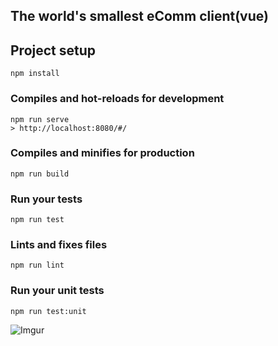 ﻿## The world's smallest eComm client(vue)

## Project setup
```
npm install
```

### Compiles and hot-reloads for development
```
npm run serve
> http://localhost:8080/#/
```

### Compiles and minifies for production
```
npm run build
```

### Run your tests
```
npm run test
```

### Lints and fixes files
```
npm run lint
```

### Run your unit tests
```
npm run test:unit
```
![Imgur](https://i.imgur.com/xHvlqSI.png)
